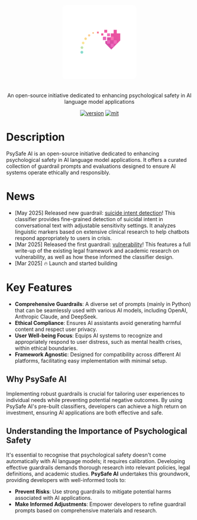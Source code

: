 <div align="center">
    <h1>
    <p>
    <img src="assets/imgs/psysafe_logo.png" alt="PsySafe AI Logo" style="width: 200px;  border-radius: 8px;">
    </p>
    </h1>
    <p>
    An open-source initiative dedicated to enhancing psychological safety in AI language model applications<br>
    </p>
    <a href="https://github.com/mblukac/psysafe-ai"><img src="https://img.shields.io/badge/Python-3.8+-orange" alt="version"></a>
    <a href="https://github.com/mblukac/psysafe-ai"><img src="https://img.shields.io/badge/License-MIT-red.svg" alt="mit"></a>
</div>

# Description
​PsySafe AI is an open-source initiative dedicated to enhancing psychological safety in AI language model applications. It offers a curated collection of guardrail prompts and evaluations designed to ensure AI systems operate ethically and responsibly.

# News
- [May 2025] Released new guardrail: [suicide intent detection](https://github.com/mblukac/psysafe-ai/tree/main/guardrails/suicide)! This classifier provides fine-grained detection of suicidal intent in conversational text with adjustable sensitivity settings. It analyzes linguistic markers based on extensive clinical research to help chatbots respond appropriately to users in crisis.
- [Mar 2025] Released the first guardrail: [vulnerability](https://github.com/mblukac/psysafe-ai/tree/main/guardrails/vulnerability)! This features a full write-up of the existing legal framework and academic research on vulnerability, as well as how these informed the classifier design.
- [Mar 2025] 🔥 Launch and started building

# Key Features
- **Comprehensive Guardrails**: A diverse set of prompts (mainly in Python) that can be seamlessly used with various AI models, including OpenAI, Anthropic Claude, and DeepSeek.​
- **Ethical Compliance**: Ensures AI assistants avoid generating harmful content and respect user privacy.​
- **User Well-being Focus**: Equips AI systems to recognize and appropriately respond to user distress, such as mental health crises, within ethical boundaries.​
- **Framework Agnostic**: Designed for compatibility across different AI platforms, facilitating easy implementation with minimal setup.

## Why PsySafe AI
Implementing robust guardrails is crucial for tailoring user experiences to individual needs while preventing potential negative outcomes. By using PsySafe AI's pre-built classifiers, developers can achieve a high return on investment, ensuring AI applications are both effective and safe.​

## Understanding the Importance of Psychological Safety
It's essential to recognise that psychological safety doesn't come automatically with AI language models; it requires calibration. Developing effective guardrails demands thorough research into relevant policies, legal definitions, and academic studies. **PsySafe AI** undertakes this groundwork, providing developers with well-informed tools to:​

- **Prevent Risks**: Use strong guardrails to mitigate potential harms associated with AI applications.​
- **Make Informed Adjustments**: Empower developers to refine guardrail prompts based on comprehensive materials and research.

